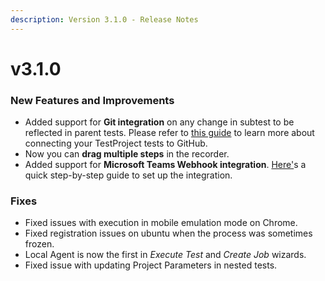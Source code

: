 ```yaml
---
description: Version 3.1.0 - Release Notes
---
```


# v3.1.0

### New Features and Improvements

* Added support for **Git integration** on any change in subtest to be reflected in parent tests. Please refer to [this guide](https://docs.testproject.io/testproject-integrations/github-integration) to learn more about connecting your TestProject tests to GitHub.
* Now you can **drag multiple steps** in the recorder.
* Added support for **Microsoft Teams Webhook integration**. [Here'](https://intercom.help/testprojectio/en/articles/5459927-microsoft-teams-webhook-integration)s a quick step-by-step guide to set up the integration.

### **Fixes**

* Fixed issues with execution in mobile emulation mode on Chrome.
* Fixed registration issues on ubuntu when the process was sometimes frozen.
* Local Agent is now the first in _Execute Test_ and _Create Job_ wizards.
* Fixed issue with updating Project Parameters in nested tests.



